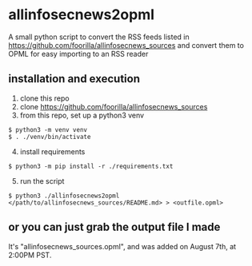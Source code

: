 # allinfosecnews2opml
A small python script to convert the RSS feeds listed in https://github.com/foorilla/allinfosecnews_sources and convert them to OPML for easy importing to an RSS reader

## installation and execution
1) clone this repo
2) clone https://github.com/foorilla/allinfosecnews_sources
3) from this repo, set up a python3 venv
```
$ python3 -m venv venv
$ . ./venv/bin/activate
```
4) install requirements
```
$ python3 -m pip install -r ./requirements.txt
```
5) run the script
```
$ python3 ./allinfosecnews2opml </path/to/allinfosecnews_sources/README.md> > <outfile.opml>
```
## or you can just grab the output file I made

It's "allinfosecnews_sources.opml", and was added on August 7th, at 2:00PM PST.


